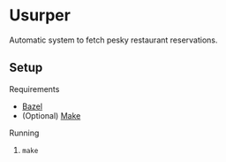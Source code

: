 # Usurper

Automatic system to fetch pesky restaurant reservations.

## Setup
Requirements
- [Bazel](https://bazel.build/install)
- (Optional) [Make](https://www.geeksforgeeks.org/how-to-install-make-on-ubuntu/)

Running
1. `make`
